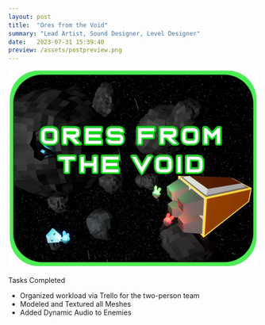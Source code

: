 ```yaml
---
layout: post
title:  "Ores from the Void"
summary: "Lead Artist, Sound Designer, Level Designer"
date:   2023-07-31 15:39:40
preview: /assets/postpreview.png
---
```


![Picture 1](assets/void3.jpg) 

Tasks Completed

* Organized workload via Trello for the two-person team
* Modeled and Textured all Meshes
* Added Dynamic Audio to Enemies
